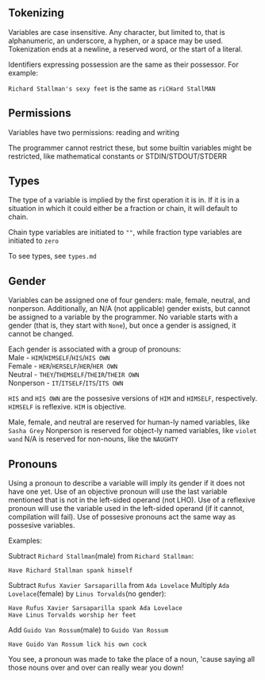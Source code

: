 ## Tokenizing
Variables are case insensitive. Any character, but limited to,
that is alphanumeric, an underscore, a hyphen, or a space may be used.
Tokenization ends at a newline, a reserved word, or the start of a
literal.

Identifiers expressing possession are the same as their possessor. For
example:

`Richard Stallman's sexy feet` is the same as `riCHard StallMAN`

## Permissions
Variables have two permissions: reading and writing

The programmer cannot restrict these, but some builtin variables might
be restricted, like mathematical constants or STDIN/STDOUT/STDERR

## Types
The type of a variable is implied by the first operation it is in. If it
is in a situation in which it could either be a fraction or chain, it
will default to chain.

Chain type variables are initiated to `""`, while fraction type variables
are initiated to `zero`

To see types, see `types.md`

## Gender
Variables can be assigned one of four genders: male, female, neutral,
 and nonperson. Additionally, an N/A (not applicable) gender exists, but
 cannot be assigned to a variable by the programmer. No variable starts
 with a gender (that is, they start with `None`), but once a gender is
assigned, it cannot be changed.

Each gender is associated with a group of pronouns:  
Male - `HIM`/`HIMSELF`/`HIS`/`HIS OWN`  
Female - `HER`/`HERSELF`/`HER`/`HER OWN`  
Neutral - `THEY`/`THEMSELF`/`THEIR`/`THEIR OWN`  
Nonperson - `IT`/`ITSELF`/`ITS`/`ITS OWN`  

`HIS` and `HIS OWN` are the possesive versions of `HIM` and `HIMSELF`,
respectively. `HIMSELF` is reflexive. `HIM` is objective.

Male, female, and neutral are reserved for human-ly named variables,
like `Sasha Grey`
Nonperson is reserved for object-ly named variables, like `violet wand`
N/A is reserved for non-nouns, like the `NAUGHTY`


## Pronouns
Using a pronoun to describe a variable will imply its gender if it does
not have one yet. Use of an objective pronoun will use the last variable
mentioned that is not in the left-sided operand (not LHO). Use of a
reflexive pronoun will use the variable used in the left-sided operand
(if it cannot, compilation will fail). Use of possesive pronouns act the
same way as possesive variables.

Examples:

Subtract `Richard Stallman`(male) from `Richard Stallman`:

    Have Richard Stallman spank himself

Subtract `Rufus Xavier Sarsaparilla` from `Ada Lovelace`
Multiply `Ada Lovelace`(female) by `Linus Torvalds`(no gender):

    Have Rufus Xavier Sarsaparilla spank Ada Lovelace
    Have Linus Torvalds worship her feet

Add `Guido Van Rossum`(male) to `Guido Van Rossum`

    Have Guido Van Rossum lick his own cock

You see, a pronoun was made to take the place of a noun, 'cause saying
all those nouns over and over can really wear you down!
